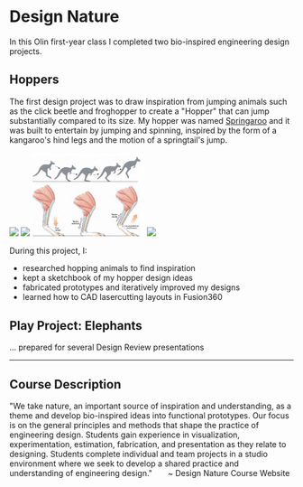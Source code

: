 # Design Nature

In this Olin first-year class I completed two bio-inspired engineering design projects. 

## Hoppers
The first design project was to draw inspiration from jumping animals such as the click beetle and froghopper to create a "Hopper" that can jump substantially compared to its size. My hopper was named [Springaroo](https://github.com/liloheinrich/DesNat/main/Final%20Draft/Hopper%20Poster%20Lilo%20Heinrich.pdf) and it was built to entertain by jumping and spinning, inspired by the form of a kangaroo's hind legs and the motion of a springtail's jump. 


<img src="images/hopper_slomo.gif" width="200"> <img src="Hoppers/Prototypes/res/springtail_jump.gif" width="200"> <img src="Hoppers/Prototypes/res/kangaroo_leg.jpg" width="200"> 
<img src="Hoppers/Final Draft/Hopper Poster Lilo Heinrich.pdf" width="600">

During this project, I:

- researched hopping animals to find inspiration
- kept a sketchbook of my hopper design ideas
- fabricated prototypes and iteratively improved my designs
- learned how to CAD lasercutting layouts in Fusion360


## Play Project: Elephants

... prepared for several Design Review presentations

-----------------------------
## Course Description 
"We take nature, an important source of inspiration and understanding, as a theme and develop bio-inspired ideas into functional prototypes. Our focus is on the general principles and methods that shape the practice of engineering design. Students gain experience in visualization, experimentation, estimation, fabrication, and presentation as they relate to designing. Students complete individual and team projects in a studio environment where we seek to develop a shared practice and understanding of engineering design."
&nbsp;&nbsp;&nbsp;&nbsp;&nbsp;&nbsp;~ Design Nature Course Website

